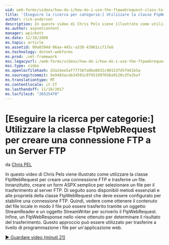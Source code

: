 ```yaml
---
uid: web-forms/videos/how-do-i/how-do-i-use-the-ftpwebrequest-class-to-create-an-ftp-connection-to-a-ftp-server
title: '[Eseguire la ricerca per categorie:] Utilizzare la classe FtpWebRequest per creare una connessione FTP a un Server FTP | Documenti Microsoft'
author: rick-anderson
description: In questo video di Chris Pels viene illustrato come utilizzare la classe FtpWebRequest per creare una connessione FTP e trasferire un file. Innanzitutto, creare un form ASPX semplice a s...
ms.author: aspnetcontent
manager: wpickett
ms.date: 12/18/2008
ms.topic: article
ms.assetid: 99a0394d-96aa-445c-a338-43961cc717e8
ms.technology: dotnet-webforms
ms.prod: .net-framework
msc.legacyurl: /web-forms/videos/how-do-i/how-do-i-use-the-ftpwebrequest-class-to-create-an-ftp-connection-to-a-ftp-server
msc.type: video
ms.openlocfilehash: d3a24ee5af77736fa0be8015c90153fd5f441b5a
ms.sourcegitcommit: 9a9483aceb34591c97451997036a9120c3fe2baf
ms.translationtype: MT
ms.contentlocale: it-IT
ms.lasthandoff: 11/10/2017
ms.locfileid: "26525470"
---
```

<a name="how-do-i-use-the-ftpwebrequest-class-to-create-an-ftp-connection-to-a-ftp-server"></a>[Eseguire la ricerca per categorie:] Utilizzare la classe FtpWebRequest per creare una connessione FTP a un Server FTP
====================
da [Chris PEL](https://twitter.com/chrispels)

In questo video di Chris Pels viene illustrato come utilizzare la classe FtpWebRequest per creare una connessione FTP e trasferire un file. Innanzitutto, creare un form ASPX semplice per selezionare un file per il trasferimento al server FTP. Di seguito sono disponibili metodi essenziali e alle proprietà della classe FtpWebRequest che deve essere configurato per stabilire una connessione FTP. Quindi, vedere come ottenere il contenuto del file locale in modo il file può essere trasferito tramite un oggetto StreamReader e un oggetto StreamWriter per scriverlo il FtpWebRequest. Infine, un FtpWebResponse nello viene ottenuto per determinare il risultato del trasferimento. Questo approccio può essere utilizzato per trasferire a livello di programmazione i file per un'applicazione web.

[&#9654; Guardare video (minuti 21)](https://channel9.msdn.com/Blogs/ASP-NET-Site-Videos/how-do-i-use-the-ftpwebrequest-class-to-create-an-ftp-connection-to-a-ftp-server)
